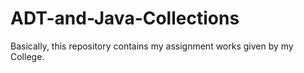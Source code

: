 # ADT-and-Java-Collections
Basically, this repository contains my assignment works given by my College. 
